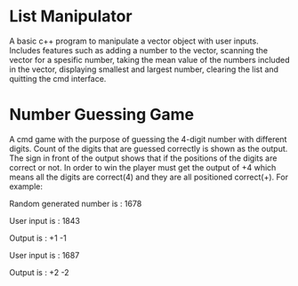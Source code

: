 # List Manipulator

A basic c++ program to manipulate a vector object with user inputs. Includes features
such as adding a number to the vector, scanning the vector for a spesific number, taking
the mean value of the numbers included in the vector, displaying smallest and largest
number, clearing the list and quitting the cmd interface.

# Number Guessing Game

A cmd game with the purpose of guessing the 4-digit number with different digits.
Count of the digits that are guessed correctly is shown as the output. The sign in front of 
the output shows that if the positions of the digits are correct or not. In order to win
the player must get the output of +4 which means all the digits are correct(4) and they
are all positioned correct(+). For example:

Random generated number is : 1678

User input is              : 1843

Output is                  : +1 -1

User input is              : 1687

Output is                  : +2 -2



